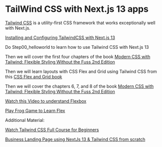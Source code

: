 # TailWind CSS with Next.js 13 apps

[Tailwind CSS](https://tailwindcss.com/) is a utility-first CSS framework that works exceptionally well with Next.js.

[Installing and Configuring TailwindCSS with Next.js 13](https://beta.nextjs.org/docs/styling/tailwind-css)

Do Step00_helloworld to learn how to use Tailwind CSS with Next.js 13

Then we will cover the first four chapters of the book [Modern CSS with Tailwind: Flexible Styling Without the Fuss 2nd Edition](https://pragprog.com/titles/tailwind2/modern-css-with-tailwind-second-edition/)


Then we will learn layouts with CSS Flex and Grid using Tailwind CSS from this [CSS Flex and Grid book](https://shrutibalasa.gumroad.com/l/css-flex-and-grid)

Then we will cover the chapters 6, 7, and 8 of the book [Modern CSS with Tailwind: Flexible Styling Without the Fuss 2nd Edition](https://pragprog.com/titles/tailwind2/modern-css-with-tailwind-second-edition/)

[Watch this Video to understand Flexbox](https://www.youtube.com/watch?v=X6FIydgCzzY)

[Play Frog Game to Learn Flex](https://flexboxfroggy.com)



Additional Material:

[Watch Tailwind CSS Full Course for Beginners](https://www.youtube.com/watch?v=lCxcTsOHrjo)


[Business Landing Page using NextJs 13 & Tailwind CSS from scratch](https://www.youtube.com/watch?v=6mQ3M1CUGnk)



